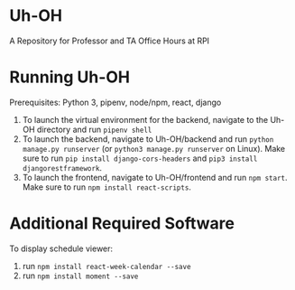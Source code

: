 # Uh-OH
A Repository for Professor and TA Office Hours at RPI

# Running Uh-OH
Prerequisites: Python 3, pipenv, node/npm, react, django
1. To launch the virtual environment for the backend, navigate to the Uh-OH directory and run `pipenv shell` 
2. To launch the backend, navigate to Uh-OH/backend and run `python manage.py runserver` (or `python3 manage.py runserver` on Linux). Make sure to run `pip install django-cors-headers` and `pip3 install djangorestframework`.
3. To launch the frontend, navigate to Uh-OH/frontend and run `npm start`. Make sure to run `npm install react-scripts`.

# Additional Required Software
To display schedule viewer:
1. run `npm install react-week-calendar --save`
2. run `npm install moment --save`
